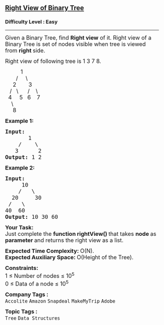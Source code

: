 <h2><a href="https://www.geeksforgeeks.org/problems/right-view-of-binary-tree/1?page=12&sprint=94ade6723438d94ecf0c00c3937dad55&sortBy=submissions">Right View of Binary Tree</a></h2><h3>Difficulty Level : Easy</h3><hr><div class="problems_problem_content__Xm_eO"><p><span style="font-size:18px">Given a Binary Tree, find&nbsp;<strong>Right view</strong> of it. Right view of a Binary Tree is set of nodes visible when tree is viewed from <strong>right </strong>side.</span></p>

<p><span style="font-size:18px">Right view of following tree is 1 3 7 8.</span></p>

<p><span style="font-size:18px">&nbsp;&nbsp;&nbsp;&nbsp;&nbsp;&nbsp;&nbsp;&nbsp;&nbsp; 1<br>
&nbsp;&nbsp;&nbsp;&nbsp;&nbsp;&nbsp; /&nbsp;&nbsp;&nbsp;&nbsp; \<br>
&nbsp;&nbsp;&nbsp;&nbsp; 2&nbsp;&nbsp;&nbsp;&nbsp;&nbsp;&nbsp;&nbsp; 3<br>
&nbsp;&nbsp; /&nbsp;&nbsp; \&nbsp;&nbsp;&nbsp;&nbsp;&nbsp; /&nbsp;&nbsp;&nbsp; \<br>
&nbsp; 4&nbsp;&nbsp;&nbsp;&nbsp; 5&nbsp;&nbsp; 6&nbsp;&nbsp;&nbsp; 7<br>
&nbsp;&nbsp;&nbsp; \<br>
&nbsp;&nbsp;&nbsp;&nbsp; 8</span></p>

<p><span style="font-size:18px"><strong>Example 1:</strong></span></p>

<pre><span style="font-size:18px"><strong>Input:
</strong>&nbsp; &nbsp; &nbsp; &nbsp;1
 &nbsp; &nbsp;/&nbsp;&nbsp;&nbsp; \
 &nbsp;&nbsp;3 &nbsp;&nbsp;&nbsp;&nbsp; 2
<strong>Output: </strong>1 2
</span></pre>

<p><span style="font-size:18px"><strong>Example 2:</strong></span></p>

<pre><span style="font-size:18px"><strong>Input:
</strong>&nbsp;&nbsp;&nbsp;&nbsp;&nbsp;10
 &nbsp;&nbsp;&nbsp;/&nbsp;&nbsp;&nbsp;\
 &nbsp;20&nbsp; &nbsp;&nbsp; 30
 /&nbsp;&nbsp; \
40&nbsp; 60 
<strong>Output: </strong>10 30 60
</span></pre>

<p><strong><span style="font-size:18px">Your Task:</span></strong><br>
<span style="font-size:18px">Just complete the <strong>function rightView()&nbsp;</strong>that takes <strong>node </strong>as <strong>parameter </strong>and returns&nbsp;the right view as a list.&nbsp;</span></p>

<p><span style="font-size:18px"><strong>Expected Time Complexity:&nbsp;</strong>O(N).<br>
<strong>Expected Auxiliary Space:&nbsp;</strong>O(Height of the Tree).</span></p>

<p><span style="font-size:18px"><strong>Constraints:</strong></span><br>
<span style="font-size:18px">1 ≤ Number of nodes ≤ 10<sup>5</sup></span><br>
<span style="font-size:18px">0 ≤ Data of a node ≤ 10<sup>5</sup></span></p>
</div><p><span style=font-size:18px><strong>Company Tags : </strong><br><code>Accolite</code>&nbsp;<code>Amazon</code>&nbsp;<code>Snapdeal</code>&nbsp;<code>MakeMyTrip</code>&nbsp;<code>Adobe</code>&nbsp;<br><p><span style=font-size:18px><strong>Topic Tags : </strong><br><code>Tree</code>&nbsp;<code>Data Structures</code>&nbsp;
